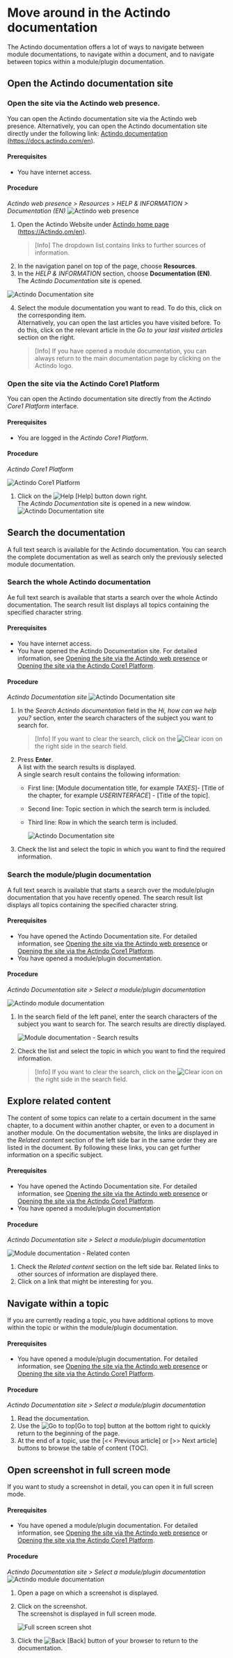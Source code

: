 # Move around in the Actindo documentation

The Actindo documentation offers a lot of ways to navigate between module documentations, to navigate within a document, and to navigate between topics within a module/plugin documentation.


## Open the Actindo documentation site

### Open the site via the Actindo web presence.

You can open the Actindo documentation site via the Actindo web presence. Alternatively, you can open the Actindo documentation site directly under the following link: <a href="https://docs.actindo.com/en" target="_blank">Actindo documentation (https://docs.actindo.com/en)</a>.

#### Prerequisites
- You have internet access.


#### Procedure
*Actindo web presence > Resources > HELP & INFORMATION > Documentation (EN)*
![Actindo web presence](../../Assets/Screenshots/Core1Platform/UsingDocumentation/ActindoWebPresence.png "[Dispatch notes]")

1. Open the Actindo Website under <a href="https://actindo.com/en" target="_blank">Actindo home page (https://Actindo.om/en)</a>.   
    > [Info] The dropdown list contains links to further sources of information.
2. In the navigation panel on top of the page, choose **Resources**.
3. In the *HELP & INFORMATION* section, choose **Documentation (EN)**.   
The *Actindo Documentation* site is opened.

![Actindo Documentation site](../../Assets/Screenshots/Core1Platform/UsingDocumentation/DocumentationsSite.png "[Actindo Documentation site]")

4. Select the module documentation you want to read. To do this, click on the corresponding item.   
Alternatively, you can open the last articles you have visited before. To do this, click on the relevant article in the *Go to your last visited articles* section on the right.   
    >[Info] If you have opened a module documentation, you can always return to the main documentation page by clicking on the Actindo logo.


### Open the site via the Actindo Core1 Platform

You can open the Actindo documentation site directly from the *Actindo Core1 Platform* interface.

#### Prerequisites
- You are logged in the *Actindo Core1 Platform*.


#### Procedure

*Actindo Core1 Platform*

![Actindo Core1 Platform](../../Assets/Screenshots/Core1Platform/UsingDocumentation/DocumentationHelpLink.png "[Actindo Core1 Platform]")

1. Click on the ![Help](../../Assets/Icons/Help.png "[Help]") [Help] button down right.   
The *Actindo Documentation* site is opened in a new window.   
![Actindo Documentation site](../../Assets/Screenshots/Core1Platform/UsingDocumentation/DocumentationsSite.png "[Actindo Documentation site]")



## Search the documentation
A full text search is available for the Actindo documentation. You can search the complete documentation as well as search only the previously selected module documentation.

### Search the whole Actindo documentation
Ae full text search is available that starts a search over the whole Actindo documentation. The search result list displays all topics containing the specified character string.

#### Prerequisites
- You have internet access.
- You have opened the Actindo Documentation site. For detailed information, see [Opening the site via the Actindo web presence](#opening-the-site-via-the-actindo-web-presence) or [Opening the site via the Actindo Core1 Platform](#opening-the-site-via-the-actindo-core1-platform).

#### Procedure  

*Actindo Documentation site*
![Actindo Documentation site](../../Assets/Screenshots/Core1Platform/UsingDocumentation/DocumentationsSiteSearch.png "[Actindo Documentation site]")

1. In the *Search Actindo documentation* field in the *Hi, how can we help you?* section, enter the search characters of the subject you want to search for.   
    > [Info] If you want to clear the search, click on the ![Clear](../../Assets/Icons/Cross02.png "[Clear]") icon on the right side in the search field. 
2. Press **Enter**.   
A list with the search results is displayed.   
A single search result contains the following information:    
   - First line: [Module documentation title, for example *TAXES*]- [Title of the chapter, for example *USERINTERFACE*] - [Title of the topic].
   - Second line: Topic section in which the search term is included.
   - Third line: Row in which the search term is included.   

       ![Actindo Documentation site](../../Assets/Screenshots/Core1Platform/UsingDocumentation/DocumentationsSiteSearchResult.png "[Actindo Documentation site]")

3. Check the list and select the topic in which you want to find the required information.

### Search the module/plugin documentation 
A full text search is available that starts a search over the module/plugin documentation that you have recently opened. The search result list displays all topics containing the specified character string.   

#### Prerequisites
- You have opened the Actindo Documentation site. For detailed information, see [Opening the site via the Actindo web presence](#opening-the-site-via-the-actindo-web-presence) or [Opening the site via the Actindo Core1 Platform](#opening-the-site-via-the-actindo-core1-platform).  
- You have opened a module/plugin documentation.


#### Procedure
*Actindo Documentation site > Select a module/plugin documentation*

![Actindo module documentation](../../Assets/Screenshots/Core1Platform/UsingDocumentation/ModulePageSearch.png "[Actindo module documentation]")

 1. In the search field of the left panel, enter the search characters of the subject you want to search for.
 The search results are directly displayed.   

    ![Module documentation - Search results](../../Assets/Screenshots/Core1Platform/UsingDocumentation/ModulePageSearchResult.png "[Module documentation - Search results]")

2. Check the list and select the topic in which you want to find the required information.   
    > [Info] If you want to clear the search, click on the ![Clear](../../Assets/Icons/Cross02.png "[Clear]") icon on the right side in the search field. 



## Explore related content
The content of some topics can relate to a certain document in the same chapter, to a document within another chapter, or even to a document in another module. On the documentation website, the links are displayed in the *Related content* section of the left side bar in the same order they are listed in the document. By following these links, you can get further information on a specific subject.


#### Prerequisites
- You have opened the Actindo Documentation site. For detailed information, see [Opening the site via the Actindo web presence](#opening-the-site-via-the-actindo-web-presence) or [Opening the site via the Actindo Core1 Platform](#opening-the-site-via-the-actindo-core1-platform).  
- You have opened a module/plugin documentation


#### Procedure
*Actindo Documentation site > Select a module/plugin documentation*

![Module documentation - Related conten](../../Assets/Screenshots/Core1Platform/UsingDocumentation/ModulePageRelatedContent.png "[Module documentation - Related content]")
 
1. Check the *Related content* section on the left side bar. 
   Related links to other sources of information are displayed there.
2. Click on a link that might be interesting for you.
 


## Navigate within a topic
If you are currently reading a topic, you have additional options to move within the topic or within the module/plugin documentation.

#### Prerequisites
- You have opened a module/plugin documentation. For detailed information, see [Opening the site via the Actindo web presence](#opening-the-site-via-the-actindo-web-presence) or [Opening the site via the Actindo Core1 Platform](#opening-the-site-via-the-actindo-core1-platform). 

#### Procedure
*Actindo Documentation site > Select a module/plugin documentation*

1. Read the documentation. 
2. Use the ![Go to top](../../Assets/Icons/Go-to-top.png "[Go to top]")[Go to top] button at the bottom right to quickly return to the beginning of the page.
3. At the end of a topic, use the [<< Previous article] or [>> Next article] buttons to browse the table of content (TOC).



## Open screenshot in full screen mode
If you want to study a screenshot in detail, you can open it in full screen mode.

#### Prerequisites
- You have opened a module/plugin documentation. For detailed information, see [Opening the site via the Actindo web presence](#opening-the-site-via-the-actindo-web-presence) or [Opening the site via the Actindo Core1 Platform](#opening-the-site-via-the-actindo-core1-platform). 

#### Procedure
*Actindo Documentation site > Select a module/plugin documentation*
![Actindo module documentation](../../Assets/Screenshots/Core1Platform/UsingDocumentation/ModulePage.png "[Actindo module documentation]")


1. Open a page on which a screenshot is displayed.
2. Click on the screenshot.  
   The screenshot is displayed in full screen mode.

   ![Full screen screen shot](../../Assets/Screenshots/Core1Platform/UsingDocumentation/ModulePageFullScreenScreenshot.png "[Full screen screenshot]")

3. Click the ![Back](../../Assets/Icons/Back01.png "[Back]") [Back] button of your browser to return to the documentation.
